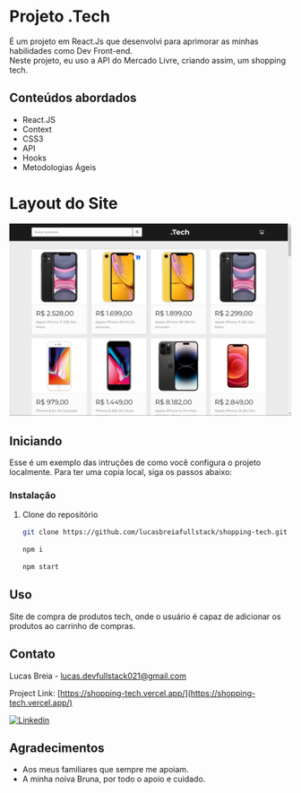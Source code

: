 # Projeto .Tech

É um projeto em React.Js que desenvolvi para aprimorar as minhas habilidades como Dev Front-end.<br>
Neste projeto, eu uso a API do Mercado Livre, criando assim, um shopping tech. <br>

## Conteúdos abordados

- React.JS
- Context
- CSS3
- API
- Hooks
- Metodologias Ágeis

# Layout do Site
![image](/public/image.png)

## Iniciando 

Esse é um exemplo das intruções de como você configura o projeto localmente.
Para ter uma copia local, siga os passos abaixo:

### Instalação

1. Clone do repositório
   ```sh
   git clone https://github.com/lucasbreiafullstack/shopping-tech.git
   ```
   ```sh
   npm i
   ```
   ```sh
   npm start
   ```
   

## Uso

Site de compra de produtos tech, onde o usuário é capaz de adicionar os produtos ao carrinho de compras. 

## Contato

Lucas Breia  - lucas.devfullstack021@gmail.com

Project Link: [https://shopping-tech.vercel.app/](https://shopping-tech.vercel.app/)
<br/>

[![Linkedin](https://img.shields.io/badge/linkedin-%230A66C2.svg?&style=for-the-badge&logo=linkedin&logoColor=white&link=https://www.linkedin.com/in/andrejaques/)](https://www.linkedin.com/in/lucas-breia/)

## Agradecimentos

* Aos meus familiares que sempre me apoiam.
* A minha noiva Bruna, por todo o apoio e cuidado.


<!-- MARKDOWN LINKS & IMAGES -->
<!-- https://www.markdownguide.org/basic-syntax/#reference-style-links -->
[contributors-shield]: https://github.com/lucasbreiafullstack/projeto-labecommerce.git
[contributors-url]: https://github.com/lucasbreiafullstack/projeto-labecommerce.git
[forks-shield]: https://github.com/lucasbreiafullstack/projeto-labecommerce.git
[forks-url]: https://github.com/lucasbreiafullstack/projeto-labecommerce.git
[stars-shield]: https://github.com/lucasbreiafullstack/projeto-labecommerce.git
[stars-url]: https://github.com/lucasbreiafullstack/projeto-labecommerce.git
[issues-shield]: https://github.com/lucasbreiafullstack/projeto-labecommerce.git
[issues-url]: https://github.com/lucasbreiafullstack/projeto-labecommerce.git
[license-shield]: https://github.com/lucasbreiafullstack/projeto-labecommerce.git
[license-url]: https://github.com/lucasbreiafullstack/projeto-labecommerce.git
[linkedin-shield]: https://img.shields.io/badge/-LinkedIn-black.svg?style=for-the-badge&logo=linkedin&colorB=555
[linkedin-url]: https://www.linkedin.com/in/lucas-breia/
[product-screenshot]: readme-image/projeto-react-apis.gif
[Next.js]: https://img.shields.io/badge/next.js-000000?style=for-the-badge&logo=nextdotjs&logoColor=white
[Next-url]: https://nextjs.org/
[React.js]: https://img.shields.io/badge/React-20232A?style=for-the-badge&logo=react&logoColor=61DAFB
[React-url]: https://reactjs.org/
[Vue.js]: https://img.shields.io/badge/Vue.js-35495E?style=for-the-badge&logo=vuedotjs&logoColor=4FC08D
[Vue-url]: https://vuejs.org/
[Angular.io]: https://img.shields.io/badge/Angular-DD0031?style=for-the-badge&logo=angular&logoColor=white
[Angular-url]: https://angular.io/
[Svelte.dev]: https://img.shields.io/badge/Svelte-4A4A55?style=for-the-badge&logo=svelte&logoColor=FF3E00
[Svelte-url]: https://svelte.dev/
[Laravel.com]: https://img.shields.io/badge/Laravel-FF2D20?style=for-the-badge&logo=laravel&logoColor=white
[Laravel-url]: https://laravel.com
[Bootstrap.com]: https://img.shields.io/badge/Bootstrap-563D7C?style=for-the-badge&logo=bootstrap&logoColor=white
[Bootstrap-url]: https://getbootstrap.com
[JQuery.com]: https://img.shields.io/badge/jQuery-0769AD?style=for-the-badge&logo=jquery&logoColor=white
[JQuery-url]: https://jquery.com
[Styled-components]:https://img.shields.io/badge/styled--components-DB7093?style=for-the-badge&logo=styled-components&logoColor=white
[Styled-url]: https://www.styled-components.com/
[Chakra-UI]: https://img.shields.io/static/v1?style=for-the-badge&message=Chakra+UI&color=319795&logo=Chakra+UI&logoColor=FFFFFF&label=
[Chakra-url]: https://chakra-ui.com/getting-started
